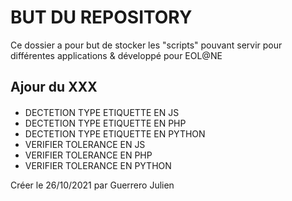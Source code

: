 # BUT DU REPOSITORY 
Ce dossier a pour but de stocker les "scripts" pouvant servir pour différentes applications & développé pour EOL@NE  

## Ajour du XXX
####
* DECTETION TYPE ETIQUETTE EN JS
* DECTETION TYPE ETIQUETTE EN PHP
* DECTETION TYPE ETIQUETTE EN PYTHON
* VERIFIER TOLERANCE EN JS
* VERIFIER TOLERANCE EN PHP
* VERIFIER TOLERANCE EN PYTHON




Créer le 26/10/2021 par Guerrero Julien
